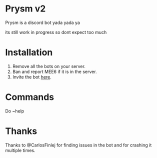 # Prysm v2
Prysm is a discord bot yada yada ya

its still work in progress so dont expect too much

# Installation
1. Remove all the bots on your server.
2. Ban and report MEE6 if it is in the server.
3. Invite the bot [here](https://wiki.janderedev.xyz/en/general/invite).  

# Commands
Do ~help

# Thanks
Thanks to @CarlosFinlej for finding issues in the bot and for crashing it multiple times.